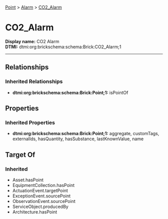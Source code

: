 [Point](../../Point.md) > [Alarm](../Alarm.md) > [CO2_Alarm](.)
# CO2_Alarm

**Display name:** CO2 Alarm<br />
**DTMI:** dtmi:org:brickschema:schema:Brick:CO2_Alarm;1

---
## Relationships
### Inherited Relationships
* **dtmi:org:brickschema:schema:Brick:Point;1:** isPointOf
## Properties
### Inherited Properties
* **dtmi:org:brickschema:schema:Brick:Point;1:** aggregate, customTags, externalIds, hasQuantity, hasSubstance, lastKnownValue, name
## Target Of
### Inherited
* Asset.hasPoint
* EquipmentCollection.hasPoint
* ActuationEvent.targetPoint
* ExceptionEvent.sourcePoint
* ObservationEvent.sourcePoint
* ServiceObject.producedBy
* Architecture.hasPoint
